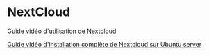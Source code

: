 # NextCloud

[Guide vidéo d'utilisation de Nextcloud](https://youtu.be/CIAvhXqyYjk?si=6YkJIiG38h_pWIS3)

[Guide vidéo d'installation complète de Nextcloud sur Ubuntu server](https://youtu.be/y4dtcr2NL5M?si=R-R48yCx1nB6HYsJ)
